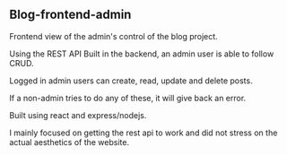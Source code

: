## Blog-frontend-admin

Frontend view of the admin's control of the blog project.

Using the REST API Built in the backend, an admin user is able to follow CRUD.

Logged in admin users can create, read, update and delete posts.

If a non-admin tries to do any of these, it will give back an error.

Built using react and express/nodejs.

I mainly focused on getting the rest api to work and did not stress on the actual aesthetics of the website.

